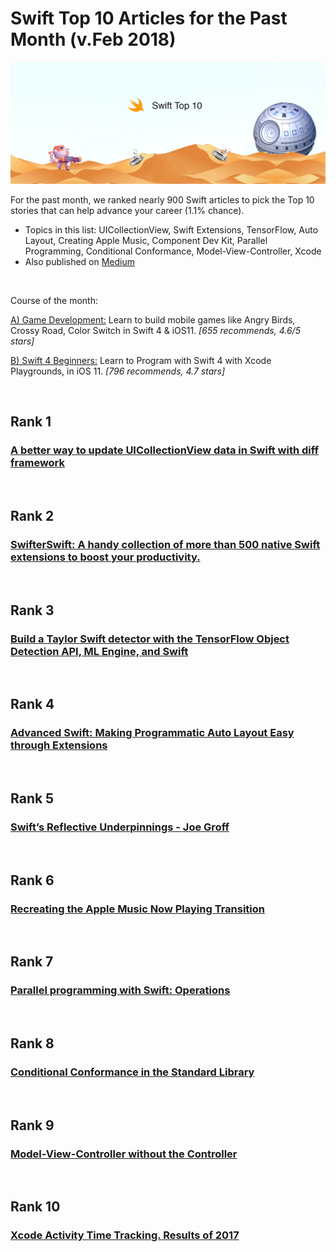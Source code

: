 # Swift Top 10 Articles for the Past Month (v.Feb 2018)

<img src="feb-swift.png" width="800" alt="Mybridge"></a>

For the past month, we ranked nearly 900 Swift articles to pick the Top 10 stories that can help advance your career (1.1% chance).
 
* Topics in this list: UICollectionView, Swift Extensions, TensorFlow, Auto Layout, Creating Apple Music, Component Dev Kit, Parallel Programming, Conditional Conformance, Model-View-Controller, Xcode
* Also published on [Medium](https://medium.com/@Mybridge/swift-top-10-articles-for-the-past-month-v-feb-2018-3c60b59fa29)

<br>

Course of the month:

[A) Game Development:](http://bit.ly/2Cojl5j) Learn to build mobile games like Angry Birds, Crossy Road, Color Switch in Swift 4 & iOS11. _[655 recommends, 4.6/5 stars]_

[B) Swift 4 Beginners:](http://bit.ly/2Geeohu) Learn to Program with Swift 4 with Xcode Playgrounds, in iOS 11. _[796 recommends, 4.7 stars]_

<br>

## Rank 1
### [A better way to update UICollectionView data in Swift with diff framework](https://medium.com/flawless-app-stories/a-better-way-to-update-uicollectionview-data-in-swift-with-diff-framework-924db158db86?utm_source=mybridge&utm_medium=email&utm_campaign=read_more)

<br>

## Rank 2
### [SwifterSwift: A handy collection of more than 500 native Swift extensions to boost your productivity.](https://github.com/SwifterSwift/SwifterSwift?utm_source=mybridge&utm_medium=email&utm_campaign=read_more)

<br>

## Rank 3
### [Build a Taylor Swift detector with the TensorFlow Object Detection API, ML Engine, and Swift](https://towardsdatascience.com/build-a-taylor-swift-detector-with-the-tensorflow-object-detection-api-ml-engine-and-swift-82707f5b4a56?utm_source=mybridge&utm_medium=email&utm_campaign=read_more)

<br>

## Rank 4
### [Advanced Swift: Making Programmatic Auto Layout Easy through Extensions](https://www.youtube.com/watch?v=iqpAP7s3b-8?utm_source=mybridge&utm_medium=email&utm_campaign=read_more)

<br>

## Rank 5
### [Swift’s Reflective Underpinnings - Joe Groff](https://www.skilled.io/u/swiftsummit/swift-s-reflective-underpinnings-joe-groff?utm_source=mybridge&utm_medium=email&utm_campaign=read_more)

<br>

## Rank 6
### [Recreating the Apple Music Now Playing Transition](https://www.raywenderlich.com/178798/recreating-the-apple-music-now-playing-transition?utm_source=mybridge&utm_medium=email&utm_campaign=read_more)

<br>

## Rank 7
### [Parallel programming with Swift: Operations](https://medium.com/flawless-app-stories/parallel-programming-with-swift-operations-54cbefaf3cb0?utm_source=mybridge&utm_medium=email&utm_campaign=read_more)

<br>

## Rank 8
### [Conditional Conformance in the Standard Library](https://swift.org/blog/conditional-conformance?utm_source=mybridge&utm_medium=email&utm_campaign=read_more)

<br>

## Rank 9
### [Model-View-Controller without the Controller](https://www.cocoawithlove.com/blog/mvc-without-the-c.html?utm_source=mybridge&utm_medium=email&utm_campaign=read_more)

<br>

## Rank 10
### [Xcode Activity Time Tracking. Results of 2017](https://medium.com/@taykalopaul/xcode-activity-time-tracking-results-of-2017-43d1cd6ffcdc?utm_source=mybridge&utm_medium=email&utm_campaign=read_more)
